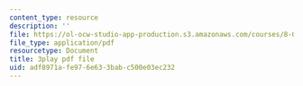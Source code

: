 ```yaml
---
content_type: resource
description: ''
file: https://ol-ocw-studio-app-production.s3.amazonaws.com/courses/8-01sc-classical-mechanics-fall-2016/adf8971afe976e633babc500e03ec232_9VJetX_EQqs.pdf
file_type: application/pdf
resourcetype: Document
title: 3play pdf file
uid: adf8971a-fe97-6e63-3bab-c500e03ec232
---
```

